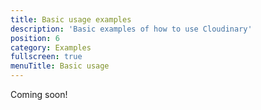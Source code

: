 ```yaml
---
title: Basic usage examples
description: 'Basic examples of how to use Cloudinary'
position: 6
category: Examples
fullscreen: true
menuTitle: Basic usage
---
```


Coming soon!

